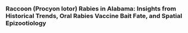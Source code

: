 ### Raccoon (Procyon lotor) Rabies in Alabama: Insights from Historical Trends, Oral Rabies Vaccine Bait Fate, and Spatial Epizootiology
